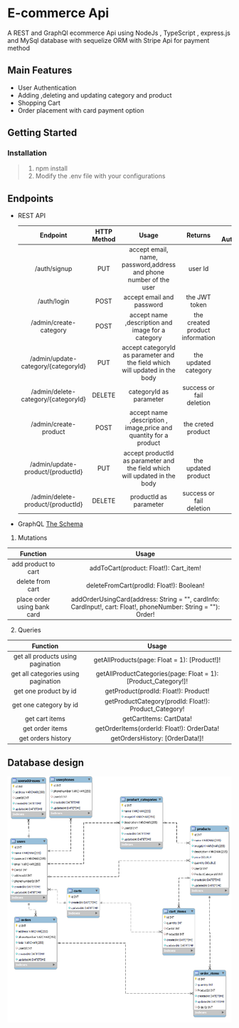 #  E-commerce Api

A REST and GraphQl ecommerce Api using NodeJs , TypeScript , express.js and MySql database with sequelize ORM with Stripe Api for payment method

## Main Features
* User Authentication
* Adding ,deleting and updating category and product
* Shopping Cart 
* Order placement with card payment option

## Getting Started
### Installation 
> 1. npm install
> 2. Modify the .env file with your configurations 

## Endpoints
* REST API

    | Endpoint    | HTTP Method | Usage | Returns | Require Authentication |
    | :----------: |:-----------:|:-------:|:--------:|:----------:|
    |/auth/signup | PUT| accept email, name, password,address and phone number of the user | user Id | NO |
    | /auth/login | POST | accept email and password | the JWT token| NO |
    | /admin/create-category | POST | accept name ,description and image for a category | the created product information | YES |
    | /admin/update-category/{categoryId} | PUT | accept categoryId as parameter and the field which will updated in the body | the updated category | YES |    
    |/admin/delete-category/{categoryId} | DELETE |categoryId as parameter | success or fail deletion | YES
    |/admin/create-product |POST|accept name ,description , image,price and quantity for a product|the creted product|YES|
    |/admin/update-product/{productId}|PUT|accept productId as parameter and the field which will updated in the body|the updated product|YES|
    |/admin/delete-product/{productId}|DELETE|productId as parameter | success or fail deletion |YES|


* GraphQL [The Schema](https://github.com/AhmedKhames/E-Commerce-Api/blob/master/schema.gql)
1. Mutations

| Function    | Usage | 
| :----------: |:-----------:|
|add product to cart|addToCart(product: Float!): Cart_item!|
|delete from cart |deleteFromCart(prodId: Float!): Boolean!|
|place order using bank card |addOrderUsingCard(address: String = "", cardInfo: CardInput!, cart: Float!, phoneNumber: String = ""): Order!|
  
2. Queries

| Function    | Usage | 
| :----------: |:-----------:|
|get all products using pagination |getAllProducts(page: Float = 1): [Product!]!|
|get all categories using pagination |getAllProductCategories(page: Float = 1): [Product_Category!]!|
|get one product by id |getProduct(prodId: Float!): Product!|
|get one category by id  |getProductCategory(prodId: Float!): Product_Category!|
|get cart items |getCartItems: CartData!|
|get order items|getOrderItems(orderId: Float!): OrderData!|
|get orders history|getOrdersHistory: [OrderData!]!| 
  

## Database design

![alt text](https://github.com/AhmedKhames/E-Commerce-Api/blob/refactoring/ecommerce.png?raw=true)




    
 

